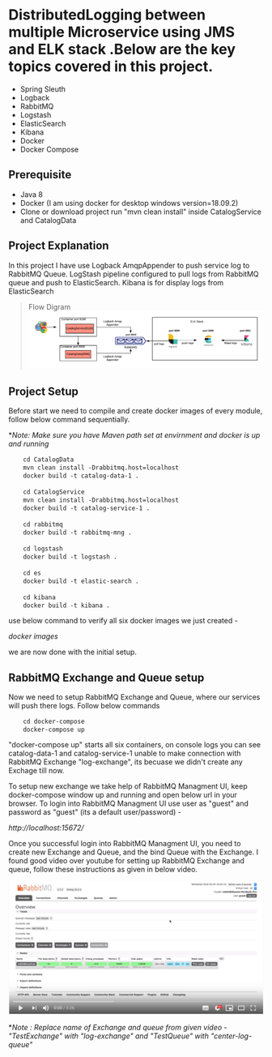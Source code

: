 # DistributedLogging between multiple Microservice using JMS and ELK stack .Below are the key topics covered in this project.

- Spring Sleuth
- Logback
- RabbitMQ
- Logstash
- ElasticSearch
- Kibana
- Docker
- Docker Compose

## Prerequisite

- Java 8
- Docker (I am using docker for desktop windows version=18.09.2)
- Clone or download project run "mvn clean install" inside CatalogService and CatalogData

## Project Explanation

In this project I have use Logback AmqpAppender to push service log to RabbitMQ Queue. LogStash pipeline configured to pull logs from RabbitMQ queue and push to ElasticSearch. Kibana is for display logs from ElasticSearch

> Flow Digram
![Flow diagram](/img/main2.png)

## Project Setup

Before start we need to compile and create docker images of every module, follow below command sequentially.

**Note: Make sure you have Maven path set at envirnment and docker is up and running*

```
    cd CatalogData
    mvn clean install -Drabbitmq.host=localhost
    docker build -t catalog-data-1 .

    cd CatalogService
    mvn clean install -Drabbitmq.host=localhost
    docker build -t catalog-service-1 .

    cd rabbitmq
    docker build -t rabbitmq-mng .

    cd logstash
    docker build -t logstash .

    cd es
    docker build -t elastic-search .

    cd kibana
    docker build -t kibana .
```

use below command to verify all six docker images we just created - 

*docker images*

we are now done with the initial setup.

## RabbitMQ Exchange and Queue setup

Now we need to setup RabbitMQ Exchange and Queue, where our services will push there logs. Follow below commands

```
    cd docker-compose
    docker-compose up
```

"docker-compose up" starts all six containers, on console logs you can see catalog-data-1 and catalog-service-1 unable to make connection with RabbitMQ Exchange "log-exchange", its becuase we didn't create any Exchage till now.

To setup new exchange we take help of RabbitMQ Managment UI, keep docker-compose window up and running and open below url in your browser. To login into RabbitMQ Managment UI use user as "guest" and password as "guest" (its a default user/password) -  

*http://localhost:15672/*

Once you successful login into RabbitMQ Managment UI, you need to create new Exchange and Queue, and the bind Queue with the Exchange. I found good video over youtube for setting up RabbitMQ Exchange and queue, follow these instructions as given in below video.


[![RabbitMQ - Creating Queue, Exchange and Binding and Publishing Message](/img/rabbitmq-setup.png)](https://www.youtube.com/watch?v=OP2MjpYY5Oc "RabbitMQ - Creating Queue, Exchange and Binding and Publishing Message")

**Note : Replace name of Exchange and queue from given video - "TestExchange" with "log-exchange" and "TestQueue" with "center-log-queue"*

